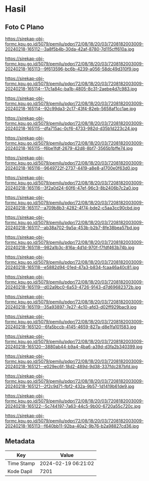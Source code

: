 # Hasil

## Foto C Plano

https://sirekap-obj-formc.kpu.go.id/5079/pemilu/pdpr/72/08/18/20/03/7208182003009-20240218-165112--3a8f5b4b-30da-42af-8780-7d115cff610a.jpg

https://sirekap-obj-formc.kpu.go.id/5079/pemilu/pdpr/72/08/18/20/03/7208182003009-20240218-165113--9f613596-bc6b-4239-a056-58dc49d310f9.jpg

https://sirekap-obj-formc.kpu.go.id/5079/pemilu/pdpr/72/08/18/20/03/7208182003009-20240218-165114--17c1a84c-ba1b-4805-8c31-2aebe4d7c983.jpg

https://sirekap-obj-formc.kpu.go.id/5079/pemilu/pdpr/72/08/18/20/03/7208182003009-20240218-165114--92c99da3-2c17-43f4-82eb-5658af1cc1ae.jpg

https://sirekap-obj-formc.kpu.go.id/5079/pemilu/pdpr/72/08/18/20/03/7208182003009-20240218-165115--dfa715ac-0cf6-4733-982d-d35b1d223c24.jpg

https://sirekap-obj-formc.kpu.go.id/5079/pemilu/pdpr/72/08/18/20/03/7208182003009-20240218-165115--f6be1fdf-2679-42d8-8bf7-3565b1bffe74.jpg

https://sirekap-obj-formc.kpu.go.id/5079/pemilu/pdpr/72/08/18/20/03/7208182003009-20240218-165116--9649722f-2737-4419-a8e8-a1700e0f63d0.jpg

https://sirekap-obj-formc.kpu.go.id/5079/pemilu/pdpr/72/08/18/20/03/7208182003009-20240218-165116--3f2a0d24-60f6-47ef-96c3-8b2406b7c2a0.jpg

https://sirekap-obj-formc.kpu.go.id/5079/pemilu/pdpr/72/08/18/20/03/7208182003009-20240218-165117--a709b8b3-4282-4f74-bde2-c5aa3cc90cbd.jpg

https://sirekap-obj-formc.kpu.go.id/5079/pemilu/pdpr/72/08/18/20/03/7208182003009-20240218-165117--ab38a702-9a5a-453b-b2b7-8fe38bea57bd.jpg

https://sirekap-obj-formc.kpu.go.id/5079/pemilu/pdpr/72/08/18/20/03/7208182003009-20240218-165118--982a1b3c-816a-4d1d-970f-f7fdf463b74b.jpg

https://sirekap-obj-formc.kpu.go.id/5079/pemilu/pdpr/72/08/18/20/03/7208182003009-20240218-165118--e5882d94-01ed-47a3-b834-fcaa46a40c81.jpg

https://sirekap-obj-formc.kpu.go.id/5079/pemilu/pdpr/72/08/18/20/03/7208182003009-20240218-165119--d02a9bc0-6a53-4726-9143-d7d69682372b.jpg

https://sirekap-obj-formc.kpu.go.id/5079/pemilu/pdpr/72/08/18/20/03/7208182003009-20240218-165119--35a93897-7e27-4c10-afd3-d02ff929bac9.jpg

https://sirekap-obj-formc.kpu.go.id/5079/pemilu/pdpr/72/08/18/20/03/7208182003009-20240218-165120--6fa5bccb-4145-4659-827a-d8e1fa101583.jpg

https://sirekap-obj-formc.kpu.go.id/5079/pemilu/pdpr/72/08/18/20/03/7208182003009-20240218-165120--3880ab44-b9a4-4ba6-a39d-d3fa2b340399.jpg

https://sirekap-obj-formc.kpu.go.id/5079/pemilu/pdpr/72/08/18/20/03/7208182003009-20240218-165121--e029ec6f-18d2-489d-9d38-337fdc287bfd.jpg

https://sirekap-obj-formc.kpu.go.id/5079/pemilu/pdpr/72/08/18/20/03/7208182003009-20240218-165121--2f2c9d71-fbf2-432a-9b57-1d1419b61de9.jpg

https://sirekap-obj-formc.kpu.go.id/5079/pemilu/pdpr/72/08/18/20/03/7208182003009-20240218-165122--5c744197-7a63-44c5-9b00-6720a55c720c.jpg

https://sirekap-obj-formc.kpu.go.id/5079/pemilu/pdpr/72/08/18/20/03/7208182003009-20240218-165113--f640bb11-92ba-40a2-9b76-b2a98827cd36.jpg


## Metadata

| Key        | Value               |
| ---------- | ------------------- |
| Time Stamp | 2024-02-19 06:21:02 |
| Kode Dapil | 7201                |



